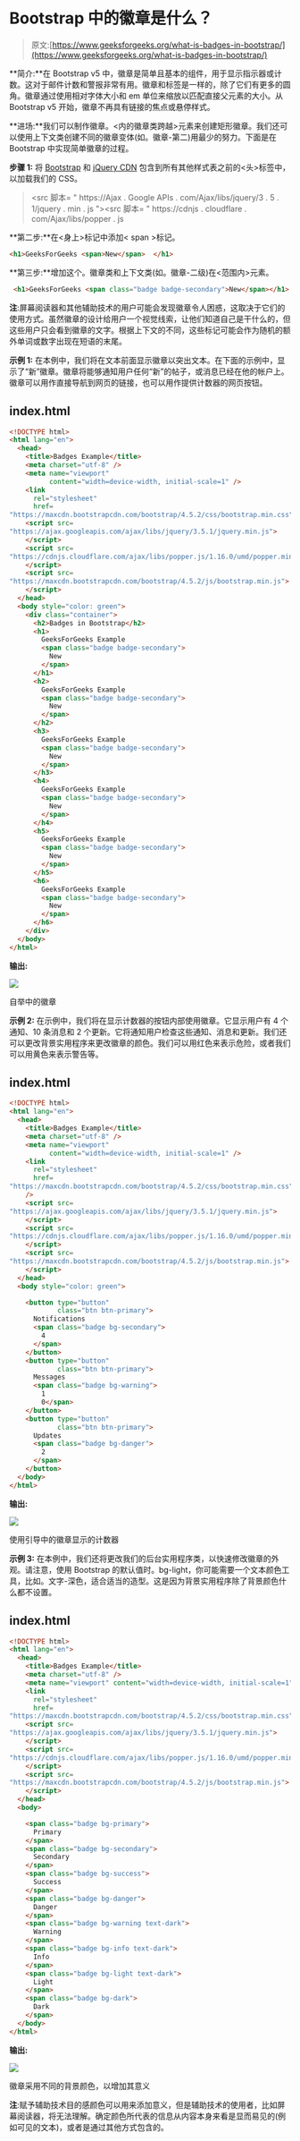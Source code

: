 # Bootstrap 中的徽章是什么？

> 原文:[https://www.geeksforgeeks.org/what-is-badges-in-bootstrap/](https://www.geeksforgeeks.org/what-is-badges-in-bootstrap/)

**简介:**在 Bootstrap v5 中，徽章是简单且基本的组件，用于显示指示器或计数。这对于邮件计数和警报非常有用。徽章和标签是一样的，除了它们有更多的圆角。徽章通过使用相对字体大小和 em 单位来缩放以匹配直接父元素的大小。从 Bootstrap v5 开始，徽章不再具有链接的焦点或悬停样式。

**进场:**我们可以制作徽章。<内的徽章类跨越>元素来创建矩形徽章。我们还可以使用上下文类创建不同的徽章变体(如。徽章-第二)用最少的努力。下面是在 Bootstrap 中实现简单徽章的过程。

**步骤 1:** 将 [Bootstrap](https://www.geeksforgeeks.org/bootstrap-tutorials/) 和 [jQuery CDN](https://www.geeksforgeeks.org/how-to-add-jquery-code-to-html-file/) 包含到所有其他样式表之前的<头>标签中，以加载我们的 CSS。

> <src 脚本= " https://Ajax . Google APIs . com/Ajax/libs/jquery/3 . 5 . 1/jquery . min . js "></script><src 脚本= " https://cdnjs . cloudflare . com/Ajax/libs/popper . js

**第二步:**在<身上>标记中添加< span >标记。

```html
<h1>GeeksForGeeks <span>New</span>  </h1>
```

**第三步:**增加这个。徽章类和上下文类(如。徽章-二级)在<范围内>元素。

```html
 <h1>GeeksForGeeks <span class="badge badge-secondary">New</span></h1>
```

**注**:屏幕阅读器和其他辅助技术的用户可能会发现徽章令人困惑，这取决于它们的使用方式。虽然徽章的设计给用户一个视觉线索，让他们知道自己是干什么的，但这些用户只会看到徽章的文字。根据上下文的不同，这些标记可能会作为随机的额外单词或数字出现在短语的末尾。

**示例 1:** 在本例中，我们将在文本前面显示徽章以突出文本。在下面的示例中，显示了“新”徽章。徽章将能够通知用户任何“新”的帖子，或消息已经在他的帐户上。徽章可以用作直接导航到网页的链接，也可以用作提供计数器的网页按钮。

## index.html

```html
<!DOCTYPE html>
<html lang="en">
  <head>
    <title>Badges Example</title>
    <meta charset="utf-8" />
    <meta name="viewport" 
          content="width=device-width, initial-scale=1" />
    <link
      rel="stylesheet"
      href=
"https://maxcdn.bootstrapcdn.com/bootstrap/4.5.2/css/bootstrap.min.css"/>
    <script src=
"https://ajax.googleapis.com/ajax/libs/jquery/3.5.1/jquery.min.js">
    </script>
    <script src=
"https://cdnjs.cloudflare.com/ajax/libs/popper.js/1.16.0/umd/popper.min.js">
    </script>
    <script src=
"https://maxcdn.bootstrapcdn.com/bootstrap/4.5.2/js/bootstrap.min.js">
    </script>
  </head>
  <body style="color: green">
    <div class="container">
      <h2>Badges in Bootstrap</h2>
      <h1>
        GeeksForGeeks Example 
        <span class="badge badge-secondary">
          New
        </span>
      </h1>
      <h2>
        GeeksForGeeks Example 
        <span class="badge badge-secondary">
          New
        </span>
      </h2>
      <h3>
        GeeksForGeeks Example 
        <span class="badge badge-secondary">
          New
        </span>
      </h3>
      <h4>
        GeeksForGeeks Example 
        <span class="badge badge-secondary">
          New
        </span>
      </h4>
      <h5>
        GeeksForGeeks Example 
        <span class="badge badge-secondary">
          New
        </span>
      </h5>
      <h6>
        GeeksForGeeks Example 
        <span class="badge badge-secondary">
          New
        </span>
      </h6>
    </div>
  </body>
</html>
```

**输出:**

![](img/1d8d60d278f2e9a776710f9bfb68ccc8.png)

自举中的徽章

**示例 2:** 在示例中，我们将在显示计数器的按钮内部使用徽章。它显示用户有 4 个通知、10 条消息和 2 个更新。它将通知用户检查这些通知、消息和更新。我们还可以更改背景实用程序来更改徽章的颜色。我们可以用红色来表示危险，或者我们可以用黄色来表示警告等。

## index.html

```html
<!DOCTYPE html>
<html lang="en">
  <head>
    <title>Badges Example</title>
    <meta charset="utf-8" />
    <meta name="viewport" 
          content="width=device-width, initial-scale=1" />
    <link
      rel="stylesheet"
      href=
"https://maxcdn.bootstrapcdn.com/bootstrap/4.5.2/css/bootstrap.min.css"
    />
    <script src=
"https://ajax.googleapis.com/ajax/libs/jquery/3.5.1/jquery.min.js">
    </script>
    <script src=
"https://cdnjs.cloudflare.com/ajax/libs/popper.js/1.16.0/umd/popper.min.js">
    </script>
    <script src=
"https://maxcdn.bootstrapcdn.com/bootstrap/4.5.2/js/bootstrap.min.js">
    </script>
  </head>
  <body style="color: green">

    <button type="button" 
            class="btn btn-primary">
      Notifications 
      <span class="badge bg-secondary">
        4
      </span>
    </button>
    <button type="button" 
            class="btn btn-primary">
      Messages 
      <span class="badge bg-warning">
        1
        0</span>
    </button>
    <button type="button" 
            class="btn btn-primary">
      Updates 
      <span class="badge bg-danger">
        2
      </span>
    </button>
  </body>
</html>
```

**输出:**

![](img/a4b8b78ef11cbb2aa5e7ff1f290d6197.png)

使用引导中的徽章显示的计数器

**示例 3:** 在本例中，我们还将更改我们的后台实用程序类，以快速修改徽章的外观。请注意，使用 Bootstrap 的默认值时。bg-light，你可能需要一个文本颜色工具，比如。文字-深色，适合适当的造型。这是因为背景实用程序除了背景颜色什么都不设置。

## index.html

```html
<!DOCTYPE html>
<html lang="en">
  <head>
    <title>Badges Example</title>
    <meta charset="utf-8" />
    <meta name="viewport" content="width=device-width, initial-scale=1" />
    <link
      rel="stylesheet"
      href=
"https://maxcdn.bootstrapcdn.com/bootstrap/4.5.2/css/bootstrap.min.css"/>
    <script src=
"https://ajax.googleapis.com/ajax/libs/jquery/3.5.1/jquery.min.js">
    </script>
    <script src=
"https://cdnjs.cloudflare.com/ajax/libs/popper.js/1.16.0/umd/popper.min.js">
    </script>
    <script src=
"https://maxcdn.bootstrapcdn.com/bootstrap/4.5.2/js/bootstrap.min.js">
    </script>
  </head>
  <body>

    <span class="badge bg-primary">
      Primary
    </span>
    <span class="badge bg-secondary">
      Secondary
    </span>
    <span class="badge bg-success">
      Success
    </span>
    <span class="badge bg-danger">
      Danger
    </span>
    <span class="badge bg-warning text-dark">
      Warning
    </span>
    <span class="badge bg-info text-dark">
      Info
    </span>
    <span class="badge bg-light text-dark">
      Light
    </span>
    <span class="badge bg-dark">
      Dark
    </span>
  </body>
</html>
```

**输出:**

![](img/3f43f5ae9e42379f9b0eb9c2a1c5e69b.png)

徽章采用不同的背景颜色，以增加其意义

**注**:赋予辅助技术目的感颜色可以用来添加意义，但是辅助技术的使用者，比如屏幕阅读器，将无法理解。确定颜色所代表的信息从内容本身来看是显而易见的(例如可见的文本)，或者是通过其他方式包含的。